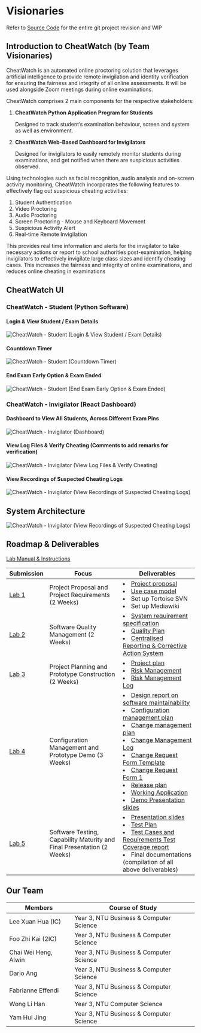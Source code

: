 # Visionaries
Refer to [Source Code] for the entire git project revision and WIP


## Introduction to CheatWatch (by Team Visionaries)
<p>
CheatWatch is an automated online proctoring solution that leverages artificial intelligence to provide remote invigilation and identity verification for ensuring the fairness and integrity of all online assessments. It will be used alongside Zoom meetings during online examinations.

CheatWatch comprises 2 main components for the respective stakeholders:
1. <b>CheatWatch Python Application Program for Students</b>

    Designed to track student’s examination behaviour, screen and system as well as environment.

2. <b>CheatWatch Web-Based Dashboard for Invigilators</b>

    Designed for invigilators to easily remotely monitor students during examinations, and get notified when there are suspicious activities observed.

Using technologies such as facial recognition, audio analysis and on-screen activity monitoring, CheatWatch incorporates the following features to effectively flag out suspicious cheating activities:
1. Student Authentication
2. Video Proctoring
3. Audio Proctoring
4. Screen Proctoring - Mouse and Keyboard Movement
5. Suspicious Activity Alert
6. Real-time Remote Invigilation

This provides real time information and alerts for the invigilator to take necessary actions or report to school authorities post-examination, helping invigilators to effectively invigilate large class sizes and identify cheating cases. This increases the fairness and integrity of online examinations, and reduces online cheating in examinations
</p>


## CheatWatch UI

### CheatWatch - Student (Python Software)
#### Login & View Student / Exam Details
![CheatWatch - Student (Login & View Student / Exam Details)](/README%20Media/Student_Login_View_Details.png)
#### Countdown Timer
![CheatWatch - Student (Countdown Timer)](/README%20Media/Student_Countdown_Timer.png)
#### End Exam Early Option & Exam Ended
![CheatWatch - Student (End Exam Early Option & Exam Ended)](/README%20Media/Student_End_Exam_Early_Option_%26_Exam_Ended.png)

### CheatWatch - Invigilator (React Dashboard)

#### Dashboard to View All Students, Across Different Exam Pins
![CheatWatch - Invigilator (Dashboard)](/README%20Media/Invigilator_Dashboard.png)
#### View Log Files & Verify Cheating (Comments to add remarks for verification)
![CheatWatch - Invigilator (View Log Files & Verify Cheating)](/README%20Media/Invigilator_Verify_Cheating.png)
#### View Recordings of Suspected Cheating Logs
![CheatWatch - Invigilator (View Recordings of Suspected Cheating Logs)](/README%20Media/Invigilator_View_Recordings.png)


## System Architecture
![CheatWatch - Invigilator (View Recordings of Suspected Cheating Logs)](/README%20Media/System%20Architecture.png)


## Roadmap & Deliverables
[Lab Manual & Instructions](/Lab%20Manual/Lab%20Manual.pdf)

| Submission | Focus | Deliverables |
| ------ | ------ | ------ |
| [Lab 1](/Lab%201%20Submissions/) | Project Proposal and Project Requirements (2 Weeks) | <li> [Project proposal](/All%20Documents/1_ProjectProposal.pdf) </li> <li> [Use case model](/All%20Documents/2_UseCaseModel.pdf) </li> <li> Set up Tortoise SVN </li> <li> Set up Mediawiki </li>|
| [Lab 2](/Lab%202%20Submissions/) | Software Quality Management (2 Weeks) | <li> [System requirement specification](/All%20Documents/3_SRS.pdf) </li> <li> [Quality Plan](/All%20Documents/4_QualityPlan.pdf) </li> <li> [Centralised Reporting & Corrective Action System](/All%20Documents/4_CentralizedReporting_%26_CorrectiveActionSystem.xlsx) </li> |
| [Lab 3](/Lab%203%20Submissions/) |  Project Planning and Prototype Construction (2 Weeks) | <li> [Project plan](/All%20Documents/5_ProjectPlan.pdf) </li> <li> [Risk Management](/All%20Documents/6_RiskManagementPlan.pdf) </li> <li> [Risk Management Log](/All%20Documents/6_RiskManagementLog.xlsx) </li> |
| [Lab 4](/Lab%204%20Submissions/) |  Configuration Management and Prototype Demo (3 Weeks) | <li> [Design report on software maintainability](/All%20Documents/7_DesignForMaintainability.pdf) </li> <li> [Configuration management plan](/All%20Documents/8_ConfigurationManagementPlan.pdf) </li> <li> [Change management plan](/All%20Documents/9_ChangeManagementPlan.pdf) </li> <li> [Change Management Log](/All%20Documents/9_ChangeManagementLog.xlsx) </li> <li> [Change Request Form Template](/All%20Documents/9_ChangeRequestForm.pdf) </li> <li> [Change Request Form 1](/All%20Documents/9_CheatWatchChangeRequestForm1.pdf) </li> <li> [Release plan](/All%20Documents/10_ReleasePlan.pdf) </li> <li> [Working Application](https://github.com/huijingyam/CZ3002) </li> <li> [Demo Presentation slides](/All%20Documents/14_CheatWatchDemoPresentation.pdf) </li>|
| [Lab 5](/Lab%205%20Submissions/) | Software Testing, Capability Maturity and Final Presentation (2 Weeks) | <li> [Presentation slides](/All%20Documents/13_PresentationSlides.pdf) </li> <li> [Test Plan](/All%20Documents/11_TestPlan.pdf) </li> <li> [Test Cases and Requirements Test Coverage report](/All%20Documents/12_TestCases_%26_TestCoverage.pdf) </li> <li> Final documentations (compilation of all above deliverables) </li> |


## Our Team
| Members | Course of Study |
| ------ | ------ |
| Lee Xuan Hua (IC) | Year 3, NTU Business & Computer Science|
| Foo Zhi Kai (2IC) | Year 3, NTU Business & Computer Science|
| Chai Wei Heng, Alwin | Year 3, NTU Business & Computer Science|
| Dario Ang | Year 3, NTU Business & Computer Science|
| Fabrianne Effendi | Year 3, NTU Business & Computer Science|
| Wong Li Han | Year 3, NTU Computer Science|
| Yam Hui Jing | Year 3, NTU Business & Computer Science|


[//]: #
[Source Code]: <https://github.com/huijingyam/CZ3002>